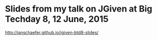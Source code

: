# Slides from my talk on JGiven at Big Techday 8, 12 June, 2015

http://janschaefer.github.io/jgiven-btd8-slides/
